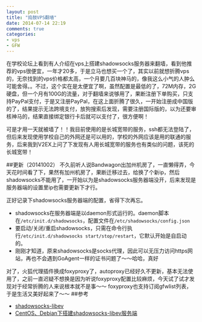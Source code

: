 ```yaml
---
layout: post
title: "捣鼓VPS翻墙"
date: 2014-07-14 22:19
comments: true
categories: 
- vps
- GFW
---
```


在学校论坛上看到有人介绍在vps上搭建shadowsocks服务器来翻墙，看到他推荐的vps很便宜，一年才20多，于是立马也想买一个了，其实以前就想折腾vps的，无奈找到的vps价格都太高，一个月要几百块神马的，像我这么小气的人肿么可能舍得。。不过，这个实在是太便宜了啊，虽然配置是最低的了，72M内存，2G硬盘，但一个月有100G的流量，对于翻墙来说够用了，果断注册下单购买，只支持PayPal支付，于是又注册PayPal，在这上面折腾了很久，一开始注册成中国版的了，结果提示无法跨境支付，放狗搜索后发现，需要注册国际版的，以为还要审核神马的，结果直接绑定银行卡后就可以支付了，很方便啊！

可是才用一天就被墙了！！我目前使用的是长城宽带的服务，ssh都无法登陆了，但后来发现使用学校自己的外网还是可以用的，学校的外网应该是用的联通的服务，后来我到V2EX上问了下发现有人用长城宽带的服务也有类似的问题，该死的长城宽带！

##更新（20141002）
不久前听人说Bandwagon出加州机房了，一直懒得弄，今天花时间看了下，果然有加州机房了，果断迁移过去，给换了个新ip，然后shadowsocks不能用了，一开始以为是shadowsocks服务器端没开，后来发现是服务器端的设置里ip也需要更新下才行。

正好记录下shadowsocks服务器端的配置，省得下次再忘。

- shadowsocks在服务器端是以daemon形式运行的。daemon脚本在`/etc/init.d/shadowsocks`，配置文件在`/etc/shadowsocks/config.json`
- 要启动/关闭/重启shadowsocks，只需在命令行执行`/etc/init.d/shadowsocks start/stop/restart`，它默认开始是自启动的。
- 刚刚才知道，原来shadowsocks是socks代理，因此可以无压力访问https网站，再也不会遇到GoAgent一样的证书问题了～～哈哈，真好

对了，火狐代理插件换成foxyproxy了，autoproxy已经好久不更新，基本无法使用了，之前一直迟疑不想换是因为听说foxyproxy配置比较麻烦，今天试了试才发现对于经常折腾的人来说根本就不是事～～ foxyproxy也支持订阅gfwlist列表，于是生活又美好起来了～～
##参考
- [shadowsocks-libev](https://github.com/madeye/shadowsocks-libev)
- [CentOS、Debian下搭建shadowsocks-libev服务端](http://www.lucong.com.cn/lulu/centos-debian-shadowsocks-libev.html)
